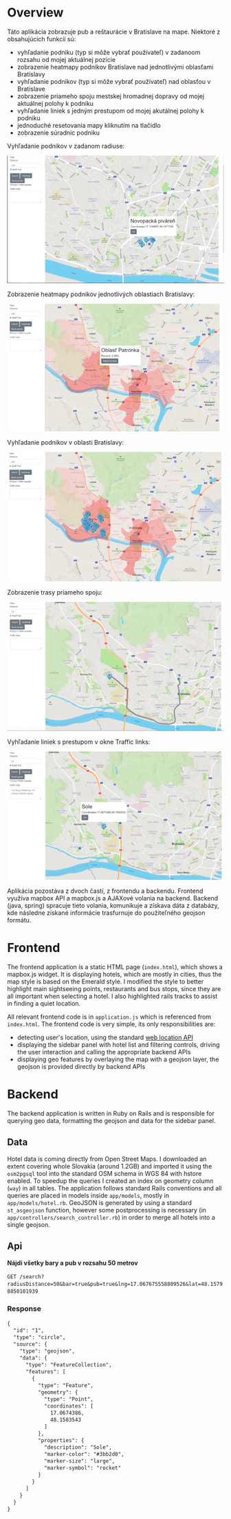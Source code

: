 # Overview

Táto aplikácia zobrazuje pub a reštaurácie v Bratislave na mape. Niektoré z obsahujúcich funkcií sú:
- vyhľadanie podniku (typ si môže vybrať používateľ) v zadanoom rozsahu od mojej aktuálnej pozície
- zobrazenie heatmapy podnikov Bratislave nad jednotlivými oblasťami Bratislavy 
- vyhľadanie podnikov (typ si môže vybrať používateľ) nad oblasťou v Bratislave
- zobrazenie priameho spoju mestskej hromadnej dopravy od mojej aktuálnej polohy k podniku
- vyhľadanie liniek s jedným prestupom od mojej akutálnej polohy k podniku
- jednoduché resetovania mapy kliknutím na tlačidlo
- zobrazenie súradníc podniku

Vyhľadanie podnikov v zadanom radiuse:

![Screenshot](findpubs.PNG)

Zobrazenie heatmapy podnikov jednotlivých oblastiach Bratislavy:

![Screenshot](heatmap.PNG)

Vyhľadanie podnikov v oblasti Bratislavy:

![Screenshot](findheatmap.PNG)

Zobrazenie trasy priameho spoju:

![Screenshot](direct.PNG)

Vyhľadanie liniek s prestupom v okne Traffic links:

![Screenshot](transfer.PNG)

Aplikácia pozostáva z dvoch častí, z frontendu a backendu. Frontend využíva  mapbox API a mapbox.js a AJAXové volania na backend. Backend (java, spring) spracuje tieto volania, komunikuje a získava dáta z databázy, kde následne získané informácie trasfurnuje do použiteľného geojson formátu.

# Frontend

The frontend application is a static HTML page (`index.html`), which shows a mapbox.js widget. It is displaying hotels, which are mostly in cities, thus the map style is based on the Emerald style. I modified the style to better highlight main sightseeing points, restaurants and bus stops, since they are all important when selecting a hotel. I also highlighted rails tracks to assist in finding a quiet location.

All relevant frontend code is in `application.js` which is referenced from `index.html`. The frontend code is very simple, its only responsibilities are:
- detecting user's location, using the standard [web location API](https://developer.mozilla.org/en-US/docs/Web/API/Geolocation/Using_geolocation)
- displaying the sidebar panel with hotel list and filtering controls, driving the user interaction and calling the appropriate backend APIs
- displaying geo features by overlaying the map with a geojson layer, the geojson is provided directly by backend APIs

# Backend

The backend application is written in Ruby on Rails and is responsible for querying geo data, formatting the geojson and data for the sidebar panel.

## Data

Hotel data is coming directly from Open Street Maps. I downloaded an extent covering whole Slovakia (around 1.2GB) and imported it using the `osm2pgsql` tool into the standard OSM schema in WGS 84 with hstore enabled. To speedup the queries I created an index on geometry column (`way`) in all tables. The application follows standard Rails conventions and all queries are placed in models inside `app/models`, mostly in `app/models/hotel.rb`. GeoJSON is generated by using a standard `st_asgeojson` function, however some postprocessing is necessary (in `app/controllers/search_controller.rb`) in order to merge all hotels into a single geojson.

## Api

**Nájdi všetky bary a pub v rozsahu 50 metrov**

`GET /search?radiusDistance=50&bar=true&pub=true&lng=17.067675558809526&lat=48.15798850101939`



### Response


```
{
  "id": "1",
  "type": "circle",
  "source": {
    "type": "geojson",
    "data": {
      "type": "FeatureCollection",
      "features": [
        {
          "type": "Feature",
          "geometry": {
            "type": "Point",
            "coordinates": [
              17.0674386,
              48.1583543
            ]
          },
          "properties": {
            "description": "Sole",
            "marker-color": "#3bb2d0",
            "marker-size": "large",
            "marker-symbol": "rocket"
          }
        }
      ]
    }
  }
}
```


